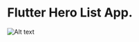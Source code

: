 # Flutter Hero List App.



![Alt text](https://github.com/valksandro/super-hero/blob/master/hero.gif "Screen 1")

